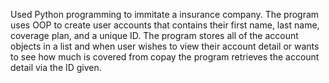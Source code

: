 Used Python programming to immitate a insurance company. The program uses OOP to create user accounts that contains their first name, last name, coverage plan, and a unique ID. The program stores all of the account objects in a list and when user wishes to view their account detail or wants to see how much is covered from copay the program retrieves the account detail via the ID given.
